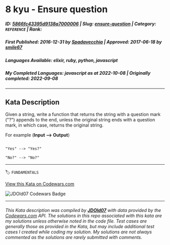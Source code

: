 # 8 kyu - Ensure question

##### **ID**: [5866fc43395d9138a7000006](https://www.codewars.com/kata/5866fc43395d9138a7000006) | **Slug**: [ensure-question](https://www.codewars.com/kata/5866fc43395d9138a7000006) | **Category**: `REFERENCE` | **Rank**: <span style="color:white">8 kyu</span>

##### **First Published**: 2016-12-31 ***by*** [Spadavecchia](https://www.codewars.com/users/Spadavecchia) | **Approved**: 2017-06-18 ***by*** [smile67](https://www.codewars.com/users/smile67)

##### **Languages Available**: elixir, ruby, python, javascript

##### **My Completed Languages**: javascript ***as at*** 2022-10-08 | **Originally completed**: 2022-09-08

---

## Kata Description


Given a string, write a function that returns the string with a question mark ("?") appends to the end, unless the original string ends with a question mark, in which case, returns the original string.



For example (**Input --> Output**)

```

"Yes" --> "Yes?" 

"No?" --> "No?"

```



---


🏷 `FUNDAMENTALS`


[View this Kata on Codewars.com](https://www.codewars.com/kata/5866fc43395d9138a7000006)

![](https://www.codewars.com/users/jdold07/badges/large "JDOld07 Codewars Badge")

---

###### *This Kata description was compiled by [**JDOld07**](https://tpstech.dev) with data provided by the [Codewars.com](https://www.codewars.com) API.  The solutions in this repo associated with this kata are my solutions unless otherwise noted in the code file.  Test cases are generally those as provided in the Kata, but may include additional test cases I created while coding my solution.  My solutions are not always commented as the solutions are rarely submitted with comments.*
